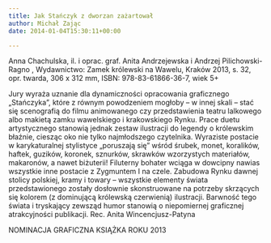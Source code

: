 ```yaml
---
title: Jak Stańczyk z dworzan zażartował
author: Michał Zając
date: 2014-01-04T15:30:11+00:00

---
```

Anna Chachulska, il. i oprac. graf. Anita Andrzejewska i Andrzej Pilichowski-Ragno , Wydawnictwo: Zamek królewski na Wawelu, Kraków 2013, s. 32, opr. twarda, 306 x 312 mm, ISBN: 978-83-61866-36-7, wiek 5+

Jury wyraża uznanie dla dynamiczności opracowania graficznego „Stańczyka”, które z równym powodzeniem mogłoby – w innej skali – stać się scenografią do filmu animowanego czy przedstawienia teatru lalkowego albo makietą zamku wawelskiego i krakowskiego Rynku. Prace duetu artystycznego stanowią jednak zestaw ilustracji do legendy o królewskim błaźnie, ciesząc oko nie tylko najmłodszego czytelnika. Wyraziste postacie w karykaturalnej stylistyce „poruszają się” wśród śrubek, monet, koralików, haftek, guzików, koronek, sznurków, skrawków wzorzystych materiałów, makaronów, a nawet biżuterii! Filuterny bohater wciąga w dowcipny nawias wszystkie inne postacie z Zygmuntem I na czele. Zabudowa Rynku dawnej stolicy polskiej, kramy i towary – wszystkie elementy świata przedstawionego zostały dosłownie skonstruowane na potrzeby skrzących się kolorem (z dominującą królewską czerwienią) ilustracji. Barwność tego świata i tryskający zewsząd humor stanowią o niepomiernej graficznej atrakcyjności publikacji. Rec. Anita Wincencjusz-Patyna
  
NOMINACJA GRAFICZNA KSIĄŻKA ROKU 2013
